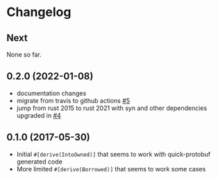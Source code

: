 # Changelog

## Next

None so far.

## 0.2.0 (2022-01-08)

 * documentation changes
 * migrate from travis to github actions [#5](https://github.com/koivunej/derive-into-owned/pull/5)
 * jump from rust 2015 to rust 2021 with syn and other dependencies upgraded in [#4](https://github.com/koivunej/derive-into-owned/pull/4)

## 0.1.0 (2017-05-30)

 * Initial `#[derive(IntoOwned)]` that seems to work with quick-protobuf generated code
 * More limited `#[derive(Borrowed)]` that seems to work some cases
